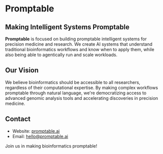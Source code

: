 # Promptable


## Making Intelligent Systems Promptable

**Promptable** is focused on building promptable intelligent systems for precision medicine and research. We create AI systems that understand traditional bioinformatics workflows and know when to apply them, while also being able to agentically run and scale workloads.

## Our Vision

We believe bioinformatics should be accessible to all researchers, regardless of their computational expertise. By making complex workflows promptable through natural language, we're democratizing access to advanced genomic analysis tools and accelerating discoveries in precision medicine.

## Contact

- Website: [promptable.ai](https://www.promptable.ai)
- Email: hello@promptable.ai

Join us in making bioinformatics promptable!
